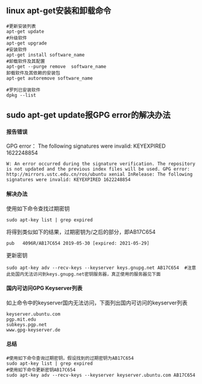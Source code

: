 ## linux apt-get安装和卸载命令

```shell
#更新安装列表
apt-get update
#升级软件
apt-get upgrade
#安装软件
apt-get install software_name
#卸载软件及其配置
apt-get --purge remove  software_name
卸载软件及其依赖的安装包
apt-get autoremove software_name

#罗列已安装软件
dpkg --list
```



## sudo apt-get update报GPG error的解决办法

#### 报告错误

GPG error： The following signatures were invalid: KEYEXPIRED 1622248854

```
W: An error occurred during the signature verification. The repository is not updated and the previous index files will be used. GPG error: http://mirrors.ustc.edu.cn/ros/ubuntu xenial InRelease: The following signatures were invalid: KEYEXPIRED 1622248854
```

#### 解决办法

使用如下命令查找过期密钥

```shell
sudo apt-key list | grep expired
```

将得到类似如下的结果，过期密钥为/之后的部分，即AB17C654

```
pub   4096R/AB17C654 2019-05-30 [expired: 2021-05-29]
```

更新密钥

```shell
sudo apt-key adv --recv-keys --keyserver keys.gnupg.net AB17C654  #注意此处国内无法访问到keys.gnupg.net密钥服务器，真正使用的服务器见下面
```

#### 国内可访问GPG Keyserver列表

如上命令中的keyserver国内无法访问，下面列出国内可访问的keyserver列表

```
keyserver.ubuntu.com
pgp.mit.edu
subkeys.pgp.net
www.gpg-keyserver.de
```

#### 总结

```shell
#使用如下命令查询过期密钥，假设找到的过期密钥为AB17C654
sudo apt-key list | grep expired
#使用如下命令更新密钥AB17C654
sudo apt-key adv --recv-keys --keyserver keyserver.ubuntu.com AB17C654
```

